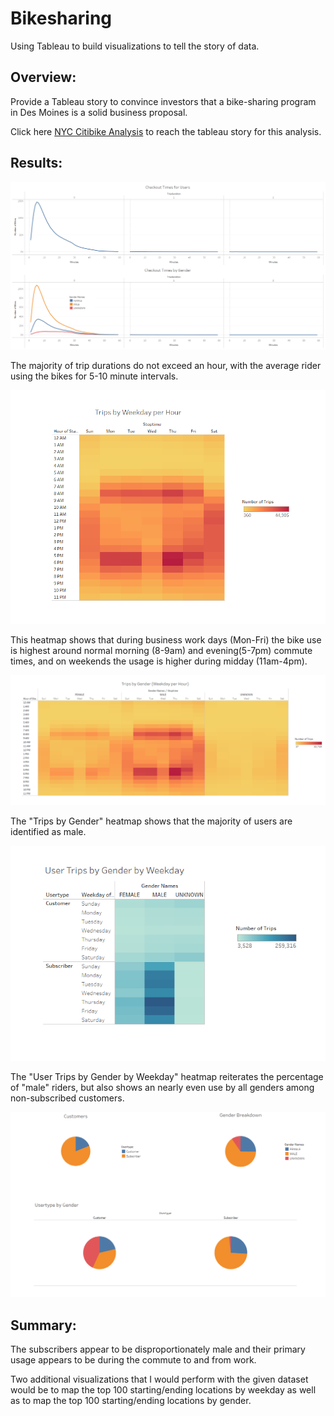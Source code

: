 # Bikesharing
Using Tableau to build visualizations to tell the story of data.

## Overview:
Provide a Tableau story to convince investors that a bike-sharing program in Des Moines is a solid business proposal.

Click here [NYC Citibike Analysis](https://public.tableau.com/views/NYCCitibikeAnalysis_16630376654200/NYCCitibikeAnalysis?:language=en-US&:display_count=n&:origin=viz_share_link) to reach the tableau story for this analysis.

## Results:

![image_name](/Resources/Story_page1.png)

The majority of trip durations do not exceed an hour, with the average rider using the bikes for 5-10 minute intervals.

![image_name](/Resources/Story_page2.png)

This heatmap shows that during business work days (Mon-Fri) the bike use is highest around normal morning (8-9am) and evening(5-7pm) commute times, and on weekends the usage is higher during midday (11am-4pm).

![image_name](/Resources/Story_page3.png)

The "Trips by Gender" heatmap shows that the majority of users are identified as male.

![image_name](/Resources/Story_page4.png)

The "User Trips by Gender by Weekday" heatmap reiterates the percentage of "male" riders, but also shows an nearly even use by all genders among non-subscribed customers.

![image_name](/Resources/Story_page5.png)



## Summary:
The subscribers appear to be disproportionately male and their primary usage appears to be during the commute to and from work.

Two additional visualizations that I would perform with the given dataset would be to map the top 100 starting/ending locations by weekday as well as to map the top 100 starting/ending locations by gender.
